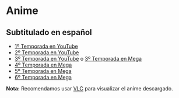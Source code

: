 # Anime

## Subtitulado en español

- [1º Temporada en YouTube](https://www.youtube.com/watch?v=Hzlt_J9AWQw&list=PL8nyAo8WQA71UiZSyImq1HWx6OlwekxP0)
- [2º Temporada en YouTube](https://www.youtube.com/watch?v=R936AIklxyY&list=PL8nyAo8WQA70WgodaslYKSS5hWHnCz363)
- [3º Temporada en YouTube](https://www.youtube.com/watch?v=3FL2OZbVdDw) o [3º Temporada en Mega](https://mega.nz/#F!gSYSWaBJ!4fJmajK_a5fcXy7QX4bbSw)
- [4º Temporada en Mega](https://mega.nz/#F!QTAXCRrS!f87v4G14jdlDN4BrSrxWmA)
- [5º Temporada en Mega](https://mega.nz/#F!uHADTJiK!0DiL4RzE24lDzpimjc_eMg)
- [6º Temporada en Mega](https://usp.gargadon.info/category/usp-2018/future-card-buddyfight-ace/)

**Nota:** Recomendamos usar [VLC](https://www.videolan.org/vlc/index.es.html) para visualizar el anime descargado.
